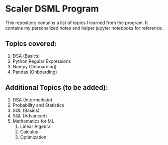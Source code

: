 # Scaler DSML Program

This repository contains a list of topics I learned from the program. It contains my personalized notes and helper jupyter notebooks for reference.

## Topics covered:

1. DSA (Basics)
2. Python Regular Expressions
3. Numpy (Onboarding)
4. Pandas (Onboarding)


## Additional Topics (to be added):

1. DSA (Intermediate)
2. Probability and Statistics
3. SQL (Basics)
4. SQL (Advanced)
5. Mathematics for ML
    1. Linear Algebra
    2. Calculus
    3. Optimization